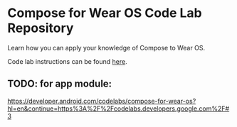 Compose for Wear OS Code Lab Repository
=======================================
Learn how you can apply your knowledge of Compose to Wear OS.

Code lab instructions can be found [here](https://developer.android.com/codelabs/compose-for-wear-os).

## TODO: for app module:
https://developer.android.com/codelabs/compose-for-wear-os?hl=en&continue=https%3A%2F%2Fcodelabs.developers.google.com%2F#3
